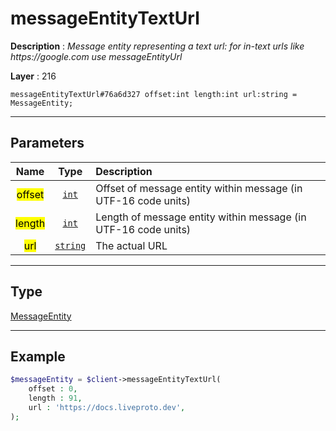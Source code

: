 # messageEntityTextUrl

**Description** : *Message entity representing a text url: for in\-text urls like https://google\.com use messageEntityUrl*

**Layer** : 216

```tl
messageEntityTextUrl#76a6d327 offset:int length:int url:string = MessageEntity;
```

---

## Parameters

| Name | Type | Description |
| :---: | :---: | :--- |
| <mark>offset</mark> | [`int`](type/int) | Offset of message entity within message (in UTF-16 code units) |
| <mark>length</mark> | [`int`](type/int) | Length of message entity within message (in UTF-16 code units) |
| <mark>url</mark> | [`string`](type/string) | The actual URL |

---

## Type

[MessageEntity](type/MessageEntity)

---

## Example

```php
$messageEntity = $client->messageEntityTextUrl(
	offset : 0,
	length : 91,
	url : 'https://docs.liveproto.dev',
);
```